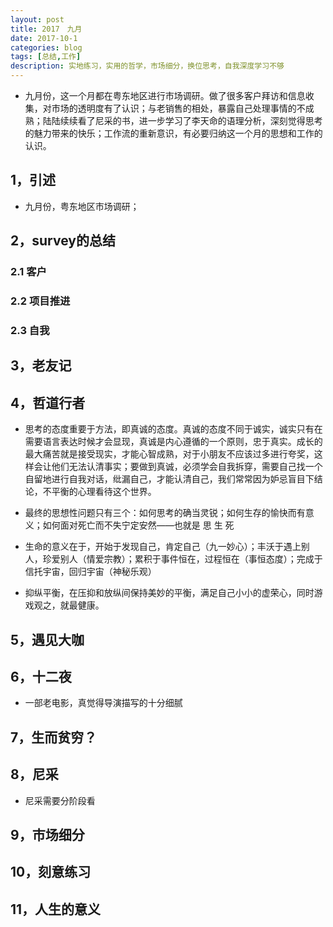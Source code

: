 ```yaml
---
layout: post
title: 2017　九月 
date: 2017-10-1
categories: blog
tags: [总结,工作]
description: 实地练习，实用的哲学，市场细分，换位思考，自我深度学习不够
---
```


* 九月份，这一个月都在粤东地区进行市场调研。做了很多客户拜访和信息收集，对市场的透明度有了认识；与老销售的相处，暴露自己处理事情的不成熟；陆陆续续看了尼采的书，进一步学习了李天命的语理分析，深刻觉得思考的魅力带来的快乐；工作流的重新意识，有必要归纳这一个月的思想和工作的认识。



## 1，引述

* 九月份，粤东地区市场调研；


## 2，survey的总结

### 2.1 客户

### 2.2 项目推进

### 2.3 自我


## 3，老友记


## 4，哲道行者

* 思考的态度重要于方法，即真诚的态度。真诚的态度不同于诚实，诚实只有在需要语言表达时候才会显现，真诚是内心遵循的一个原则，忠于真实。成长的最大痛苦就是接受现实，才能心智成熟，对于小朋友不应该过多进行夸奖，这样会让他们无法认清事实；要做到真诚，必须学会自我拆穿，需要自己找一个自留地进行自我对话，纰漏自己，才能认清自己，我们常常因为妒忌盲目下结论，不平衡的心理看待这个世界。
* 最终的思想性问题只有三个：如何思考的确当灵锐；如何生存的愉快而有意义；如何面对死亡而不失宁定安然——也就是 思  生  死
* 生命的意义在于，开始于发现自己，肯定自己（九一妙心）；丰沃于遇上别人，珍爱别人（情爱宗教）；累积于事件恒在，过程恒在（事恒态度）；完成于信托宇宙，回归宇宙（神秘乐观）






* 抑纵平衡，在压抑和放纵间保持美妙的平衡，满足自己小小的虚荣心，同时游戏观之，就最健康。

## 5，遇见大咖

## 6，十二夜

* 一部老电影，真觉得导演描写的十分细腻

## 7，生而贫穷？

## 8，尼采

* 尼采需要分阶段看


## 9，市场细分

## 10，刻意练习

## 11，人生的意义





